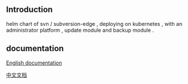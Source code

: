 ## Introduction

helm chart of svn / subversion-edge  , deploying on kubernetes ,  with an administrator platform , update module and backup module .

## documentation

[English documentation](svn/READEME.md)

[中文文档](READEME-zn.md)
